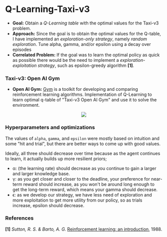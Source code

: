# Q-Learning-Taxi-v3

- **Goal:** Obtain a *Q-Learning table* with the optimal values for the Taxi-v3 problem.
- **Approach:** Since the goal is to obtain the optimal values for the Q-table, I have implemented an *exploration-only strategy*, namely *random exploration*. Tune alpha, gamma, and/or epsilon using a decay over episodes
- **Correlated Problem:** If the goal was to learn the optimal policy as quick as possible there would be the need to implement a *exploration-exploitation strategy*, such as epsilon-greedy algorithm **[1]**.

### Taxi-v3: Open AI Gym
- **Open AI Gym:** [Gym](https://gym.openai.com/) is a toolkit for developing and comparing reinforcement learning algorithms.
Implementation of Q-Learning to learn optimal q-table of "Taxi-v3 Open AI Gym" and use it to solve the environment.

<p align="center">
<img src ="https://qph.fs.quoracdn.net/main-qimg-efa34695528d52dcd06c55d5d9b46bef-c" />
</p>

### Hyperparameters and optimizations
The values of `alpha`, `gamma`, and `epsilon` were mostly based on intuition and some "hit and trial", but there are better ways to come up with good values.

Ideally, all three should decrease over time because as the agent continues to learn, it actually builds up more resilient priors;

- α: (the learning rate) should decrease as you continue to gain a larger and larger knowledge base.
- γ: as you get closer and closer to the deadline, your preference for near-term reward should increase, as you won't be around long enough to get the long-term reward, which means your gamma should decrease.
- ϵ: as we develop our strategy, we have less need of exploration and more exploitation to get more utility from our policy, so as trials increase, epsilon should decrease.

### References
**[1]** *Sutton, R. S. & Barto, A. G.* [Reinforcement learning: an introduction](http://web.stanford.edu/class/psych209/Readings/SuttonBartoIPRLBook2ndEd.pdf), 1988.

